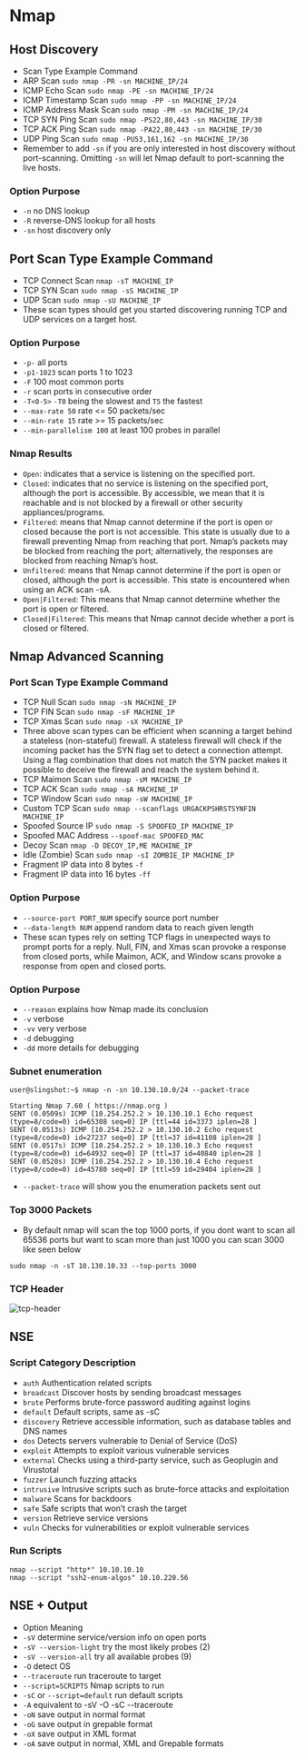 # Nmap

## Host Discovery

* Scan Type Example Command
* ARP Scan `sudo nmap -PR -sn MACHINE_IP/24`
* ICMP Echo Scan `sudo nmap -PE -sn MACHINE_IP/24`
* ICMP Timestamp Scan `sudo nmap -PP -sn MACHINE_IP/24`
* ICMP Address Mask Scan `sudo nmap -PM -sn MACHINE_IP/24`
* TCP SYN Ping Scan `sudo nmap -PS22,80,443 -sn MACHINE_IP/30`
* TCP ACK Ping Scan `sudo nmap -PA22,80,443 -sn MACHINE_IP/30`
* UDP Ping Scan `sudo nmap -PU53,161,162 -sn MACHINE_IP/30`
* Remember to add `-sn` if you are only interested in host discovery without port-scanning. Omitting `-sn` will let Nmap default to port-scanning the live hosts.

### Option Purpose

* `-n` no DNS lookup
* `-R` reverse-DNS lookup for all hosts
* `-sn` host discovery only

## Port Scan Type Example Command

* TCP Connect Scan `nmap -sT MACHINE_IP`
* TCP SYN Scan `sudo nmap -sS MACHINE_IP`
* UDP Scan `sudo nmap -sU MACHINE_IP`
* These scan types should get you started discovering running TCP and UDP services on a target host.

### Option Purpose

* `-p-` all ports
* `-p1-1023` scan ports 1 to 1023
* `-F` 100 most common ports
* `-r` scan ports in consecutive order
* `-T<0-5>` `-T0` being the slowest and `T5` the fastest
* `--max-rate 50` rate <= 50 packets/sec
* `--min-rate 15` rate >= 15 packets/sec
* `--min-parallelism 100` at least 100 probes in parallel

### Nmap Results

* `Open`: indicates that a service is listening on the specified port.
* `Closed`: indicates that no service is listening on the specified port, although the port is accessible. By accessible, we mean that it is reachable and is not blocked by a firewall or other security appliances/programs.
* `Filtered`: means that Nmap cannot determine if the port is open or closed because the port is not accessible. This state is usually due to a firewall preventing Nmap from reaching that port. Nmap’s packets may be blocked from reaching the port; alternatively, the responses are blocked from reaching Nmap’s host.
* `Unfiltered`: means that Nmap cannot determine if the port is open or closed, although the port is accessible. This state is encountered when using an ACK scan -sA.
* `Open|Filtered`: This means that Nmap cannot determine whether the port is open or filtered.
* `Closed|Filtered`: This means that Nmap cannot decide whether a port is closed or filtered.

## Nmap Advanced Scanning

### Port Scan Type Example Command

* TCP Null Scan `sudo nmap -sN MACHINE_IP`
* TCP FIN Scan `sudo nmap -sF MACHINE_IP`
* TCP Xmas Scan `sudo nmap -sX MACHINE_IP`
* Three above scan types can be efficient when scanning a target behind a stateless (non-stateful) firewall. A stateless firewall will check if the incoming packet has the SYN flag set to detect a connection attempt. Using a flag combination that does not match the SYN packet makes it possible to deceive the firewall and reach the system behind it.
* TCP Maimon Scan `sudo nmap -sM MACHINE_IP`
* TCP ACK Scan `sudo nmap -sA MACHINE_IP`
* TCP Window Scan `sudo nmap -sW MACHINE_IP`
* Custom TCP Scan `sudo nmap --scanflags URGACKPSHRSTSYNFIN MACHINE_IP`
* Spoofed Source IP `sudo nmap -S SPOOFED_IP MACHINE_IP`
* Spoofed MAC Address `--spoof-mac SPOOFED_MAC`
* Decoy Scan `nmap -D DECOY_IP,ME MACHINE_IP`
* Idle (Zombie) Scan `sudo nmap -sI ZOMBIE_IP MACHINE_IP`
* Fragment IP data into 8 bytes `-f`
* Fragment IP data into 16 bytes `-ff`

### Option Purpose

* `--source-port PORT_NUM` specify source port number
* `--data-length NUM` append random data to reach given length
* These scan types rely on setting TCP flags in unexpected ways to prompt ports for a reply. Null, FIN, and Xmas scan provoke a response from closed ports, while Maimon, ACK, and Window scans provoke a response from open and closed ports.

### Option Purpose

* `--reason` explains how Nmap made its conclusion
* `-v` verbose
* `-vv` very verbose
* `-d` debugging
* `-dd` more details for debugging

### Subnet enumeration&#x20;

```
user@slingshot:~$ nmap -n -sn 10.130.10.0/24 --packet-trace

Starting Nmap 7.60 ( https://nmap.org )
SENT (0.0509s) ICMP [10.254.252.2 > 10.130.10.1 Echo request (type=8/code=0) id=65308 seq=0] IP [ttl=44 id=3373 iplen=28 ]
SENT (0.0513s) ICMP [10.254.252.2 > 10.130.10.2 Echo request (type=8/code=0) id=27237 seq=0] IP [ttl=37 id=41108 iplen=28 ]
SENT (0.0517s) ICMP [10.254.252.2 > 10.130.10.3 Echo request (type=8/code=0) id=64932 seq=0] IP [ttl=37 id=40840 iplen=28 ]
SENT (0.0520s) ICMP [10.254.252.2 > 10.130.10.4 Echo request (type=8/code=0) id=45780 seq=0] IP [ttl=59 id=29404 iplen=28 ]

```

* `--packet-trace` will show you the enumeration packets sent out&#x20;

### Top 3000 Packets

* By default nmap will scan the top 1000 ports, if you dont want to scan all 65536 ports but want to scan more than just 1000 you can scan 3000 like seen below&#x20;

```
sudo nmap -n -sT 10.130.10.33 --top-ports 3000
```

### TCP Header

![tcp-header](https://user-images.githubusercontent.com/75596877/138295680-a20a687e-6898-4b7a-8c6b-d3e496ff6c07.png)

## NSE

### Script Category Description

* `auth` Authentication related scripts
* `broadcast` Discover hosts by sending broadcast messages
* `brute` Performs brute-force password auditing against logins
* `default` Default scripts, same as -sC
* `discovery` Retrieve accessible information, such as database tables and DNS names
* `dos` Detects servers vulnerable to Denial of Service (DoS)
* `exploit` Attempts to exploit various vulnerable services
* `external` Checks using a third-party service, such as Geoplugin and Virustotal
* `fuzzer` Launch fuzzing attacks
* `intrusive` Intrusive scripts such as brute-force attacks and exploitation
* `malware` Scans for backdoors
* `safe` Safe scripts that won’t crash the target
* `version` Retrieve service versions
* `vuln` Checks for vulnerabilities or exploit vulnerable services

### Run Scripts

```
nmap --script "http*" 10.10.10.10
nmap --script "ssh2-enum-algos" 10.10.220.56
```

## NSE + Output

* Option Meaning
* `-sV` determine service/version info on open ports
* `-sV --version-light` try the most likely probes (2)
* `-sV --version-all` try all available probes (9)
* `-O` detect OS
* `--traceroute` run traceroute to target
* `--script=SCRIPTS` Nmap scripts to run
* `-sC` or `--script=default` run default scripts
* `-A` equivalent to -sV -O -sC --traceroute
* `-oN` save output in normal format
* `-oG` save output in grepable format
* `-oX` save output in XML format
* `-oA` save output in normal, XML and Grepable formats
